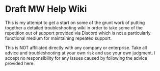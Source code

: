 # Draft MW Help Wiki
This is my attempt to get a start on some of the grunt work of putting together a detailed troubleshooting wiki in order to take some of the repetition out of support provided via Discord which is not a particularly functional medium for maintaining repeated support.

This is NOT affiliated directly with any company or enterprise. Take all advice and troubleshooting at your own risk and use your own judgment. I accept no responsibility for any issues caused by following the advice provided here.
